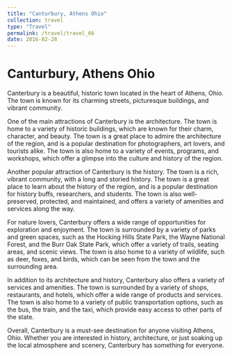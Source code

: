 ```yaml
---
title: "Canturbury, Athens Ohio"
collection: travel
type: "Travel"
permalink: /travel/travel_66
date: 2016-02-28
---
```


# Canturbury, Athens Ohio
Canterbury is a beautiful, historic town located in the heart of Athens, Ohio. The town is known for its charming streets, picturesque buildings, and vibrant community.

One of the main attractions of Canterbury is the architecture. The town is home to a variety of historic buildings, which are known for their charm, character, and beauty. The town is a great place to admire the architecture of the region, and is a popular destination for photographers, art lovers, and tourists alike. The town is also home to a variety of events, programs, and workshops, which offer a glimpse into the culture and history of the region.

Another popular attraction of Canterbury is the history. The town is a rich, vibrant community, with a long and storied history. The town is a great place to learn about the history of the region, and is a popular destination for history buffs, researchers, and students. The town is also well-preserved, protected, and maintained, and offers a variety of amenities and services along the way.

For nature lovers, Canterbury offers a wide range of opportunities for exploration and enjoyment. The town is surrounded by a variety of parks and green spaces, such as the Hocking Hills State Park, the Wayne National Forest, and the Burr Oak State Park, which offer a variety of trails, seating areas, and scenic views. The town is also home to a variety of wildlife, such as deer, foxes, and birds, which can be seen from the town and the surrounding area.

In addition to its architecture and history, Canterbury also offers a variety of services and amenities. The town is surrounded by a variety of shops, restaurants, and hotels, which offer a wide range of products and services. The town is also home to a variety of public transportation options, such as the bus, the train, and the taxi, which provide easy access to other parts of the state.

Overall, Canterbury is a must-see destination for anyone visiting Athens, Ohio. Whether you are interested in history, architecture, or just soaking up the local atmosphere and scenery, Canterbury has something for everyone.
